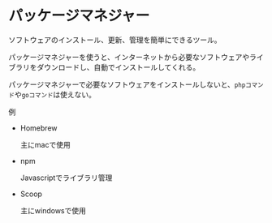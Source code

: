 # パッケージマネジャー

ソフトウェアのインストール、更新、管理を簡単にできるツール。

パッケージマネジャーを使うと、インターネットから必要なソフトウェアやライブラリをダウンロードし、自動でインストールしてくれる。

パッケージマネジャーで必要なソフトウェアをインストールしないと、```phpコマンド```や```goコマンド```は使えない。

例

- Homebrew

  主にmacで使用
  
- npm

  Javascriptでライブラリ管理

- Scoop

  主にwindowsで使用

